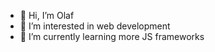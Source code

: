 - 👋 Hi, I’m Olaf
- 👀 I’m interested in web development
- 🌱 I’m currently learning more JS frameworks

<!--- 
  - 💞️ I’m looking to collaborate on ...
  - 📫 How to reach me ...
--->

<!---
Kabir132/Kabir132 is a ✨ special ✨ repository because its `README.md` (this file) appears on your GitHub profile.
You can click the Preview link to take a look at your changes.
--->
